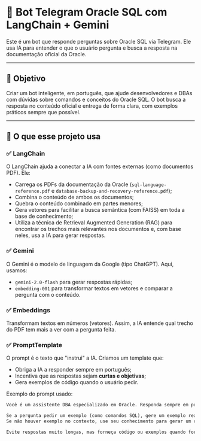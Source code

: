 # 🤖 Bot Telegram Oracle SQL com LangChain + Gemini

Este é um bot que responde perguntas sobre Oracle SQL via Telegram. Ele usa IA para entender o que o usuário pergunta e busca a resposta na documentação oficial da Oracle.

---

## 🎯 Objetivo

Criar um bot inteligente, em português, que ajude desenvolvedores e DBAs com dúvidas sobre comandos e conceitos do Oracle SQL. O bot busca a resposta no conteúdo oficial e entrega de forma clara, com exemplos práticos sempre que possível.

---

## 🚧 O que esse projeto usa

### ✅ LangChain

O LangChain ajuda a conectar a IA com fontes externas (como documentos PDF). Ele:

- Carrega os PDFs da documentação da Oracle (`sql-language-reference.pdf` e `database-backup-and-recovery-reference.pdf`);
- Combina o conteúdo de ambos os documentos;
- Quebra o conteúdo combinado em partes menores;
- Gera vetores para facilitar a busca semântica (com FAISS) em toda a base de conhecimento;
- Utiliza a técnica de Retrieval Augmented Generation (RAG) para encontrar os trechos mais relevantes nos documentos e, com base neles, usa a IA para gerar respostas.

### ✅ Gemini

O Gemini é o modelo de linguagem da Google (tipo ChatGPT). Aqui, usamos:

- `gemini-2.0-flash` para gerar respostas rápidas;
- `embedding-001` para transformar textos em vetores e comparar a pergunta com o conteúdo.

### ✅ Embeddings

Transformam textos em números (vetores). Assim, a IA entende qual trecho do PDF tem mais a ver com a pergunta feita.

### ✅ PromptTemplate

O prompt é o texto que "instrui" a IA. Criamos um template que:

- Obriga a IA a responder sempre em português;
- Incentiva que as respostas sejam **curtas e objetivas**;
- Gera exemplos de código quando o usuário pedir.

Exemplo do prompt usado:

```python
Você é um assistente DBA especializado em Oracle. Responda sempre em português de forma clara, objetiva e profissional.

Se a pergunta pedir um exemplo (como comandos SQL), gere um exemplo real baseado no contexto. 
Se não houver exemplo no contexto, use seu conhecimento para gerar um com base na pergunta.

Evite respostas muito longas, mas forneça código ou exemplos quando forem úteis.
